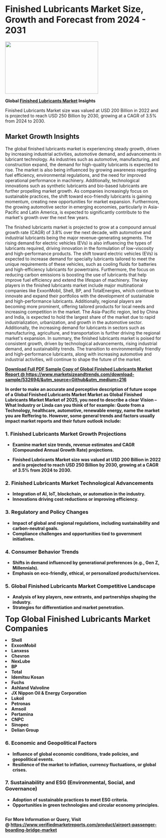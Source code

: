 <H1>Finished Lubricants Market Size, Growth and Forecast from 2024 - 2031</H1><img class="aligncenter size-medium wp-image-584254" src="https://thirdeyenews.in/wp-content/uploads/2024/09/Global-Market-Research-300x168.jpeg" alt="" width="300" height="168" /><p><strong>Global&nbsp;<a href="https://www.marketsizeandtrends.com/download-sample/532694/&amp;utm_source=Github&utm_medium=216">Finished Lubricants Market</a> Insights</strong></p><p>Finished Lubricants Market size was valued at USD 200 Billion in 2022 and is projected to reach USD 250 Billion by 2030, growing at a CAGR of 3.5% from 2024 to 2030.</p><p><h2>Market Growth Insights</h2> <p>The global finished lubricants market is experiencing steady growth, driven by increasing industrial activities, automotive demand, and advancements in lubricant technology. As industries such as automotive, manufacturing, and construction expand, the demand for high-quality lubricants is expected to rise. The market is also being influenced by growing awareness regarding fuel efficiency, environmental regulations, and the need for improved operational performance in machinery. Additionally, technological innovations such as synthetic lubricants and bio-based lubricants are further propelling market growth. As companies increasingly focus on sustainable practices, the shift toward eco-friendly lubricants is gaining momentum, creating new opportunities for market expansion. Furthermore, the growing automotive sector in emerging economies, particularly in Asia-Pacific and Latin America, is expected to significantly contribute to the market's growth over the next few years.</p> <p><strong><a href="#"></a></strong></p> <p>The finished lubricants market is projected to grow at a compound annual growth rate (CAGR) of 3.8% over the next decade, with automotive and industrial lubricants being the major revenue-generating segments. The rising demand for electric vehicles (EVs) is also influencing the types of lubricants required, driving innovation in the formulation of low-viscosity and high-performance products. The shift toward electric vehicles (EVs) is expected to increase demand for specialty lubricants tailored to meet the unique requirements of these vehicles, such as cooling fluids for batteries and high-efficiency lubricants for powertrains. Furthermore, the focus on reducing carbon emissions is boosting the use of lubricants that help improve fuel efficiency and extend the lifespan of machinery. The key players in the finished lubricants market include major multinational companies like ExxonMobil, Shell, BP, and TotalEnergies, which continue to innovate and expand their portfolios with the development of sustainable and high-performance lubricants. Additionally, regional players are becoming more prominent, offering tailored products for local needs and increasing competition in the market. The Asia-Pacific region, led by China and India, is expected to hold the largest share of the market due to rapid industrialization, urbanization, and growth in the automotive sector. Additionally, the increasing demand for lubricants in sectors such as manufacturing, agriculture, and transportation is further driving the regional market's expansion. In summary, the finished lubricants market is poised for consistent growth, driven by technological advancements, rising industrial demand, and sustainability trends. The transition to environmentally friendly and high-performance lubricants, along with increasing automotive and industrial activities, will continue to shape the future of the market.</p> <p><strong><a href="#"></p><p><span class=""><strong>Download Full PDF Sample Copy of Global Finished Lubricants Market Report</strong> @ <a href="https://www.marketsizeandtrends.com/download-sample/532694/&amp;utm_source=Github&utm_medium=216" target="_blank">https://www.marketsizeandtrends.com/download-sample/532694/&amp;utm_source=Github&utm_medium=216</a></span></p><p>In order to make an accurate and perceptive description of future scope of a Global&nbsp;Finished Lubricants Market Market as Global&nbsp;Finished Lubricants Market Market of 2025, you need to describe a clear Vision &ndash; What Industry or Linda can you think of for example: Quote from a Technology, healthcare, automotive, renewable energy, name the market you are Reffering to. However, some general trends and factors usually impact market reports and their future outlook include:</p><h3>1.&nbsp;<strong>Finished Lubricants Market Growth Projections</strong></h3><ul><li>Examine market size trends, revenue estimates and CAGR (Compounded Annual Growth Rate) projections.</li><li><p>Finished Lubricants Market size was valued at USD 200 Billion in 2022 and is projected to reach USD 250 Billion by 2030, growing at a CAGR of 3.5% from 2024 to 2030.</p></li></ul><h3>2.&nbsp;<strong>Finished Lubricants Market Technological Advancements</strong></h3><ul><li>Integration of AI, IoT, blockchain, or automation in the industry.</li><li>Innovations driving cost reductions or improving efficiency.</li></ul><h3>3.&nbsp;<strong>Regulatory and Policy Changes</strong></h3><ul><li>Impact of global and regional regulations, including sustainability and carbon-neutral goals.</li><li>Compliance challenges and opportunities tied to government initiatives.</li></ul><h3>4.&nbsp;<strong>Consumer Behavior Trends</strong></h3><ul><li>Shifts in demand influenced by generational preferences (e.g., Gen Z, Millennials).</li><li>Emphasis on eco-friendly, ethical, or personalized products/services.</li></ul><h3>5.&nbsp;<strong>Global Finished Lubricants Market Competitive Landscape</strong></h3><ul><li>Analysis of key players, new entrants, and partnerships shaping the industry.</li><li>Strategies for differentiation and market penetration.</li></ul><p data-pm-slice="1 1 []"><span style="color: inherit; font-family: inherit; font-size: 25px;">Top Global Finished Lubricants Market Companies</span></p><div class="" data-test-id=""><p><li>Shell</li><li> ExxonMobil</li><li> Lanxess</li><li> Chevron</li><li> NexLube</li><li> BP</li><li> Total</li><li> Idemitsu Kosan</li><li> Fuchs</li><li> Ashland Valvoline</li><li> JX Nippon Oil & Energy Corporation</li><li> Lukoil</li><li> Petronas</li><li> Amsoil</li><li> Pertamina</li><li> CNPC</li><li> Sinopec</li><li> Delian Group</li></p></div><h3>6.&nbsp;<strong>Economic and Geopolitical Factors</strong></h3><ul><li>Influence of global economic conditions, trade policies, and geopolitical events.</li><li>Resilience of the market to inflation, currency fluctuations, or global crises.</li></ul><h3>7.&nbsp;<strong>Sustainability and ESG (Environmental, Social, and Governance)</strong></h3><ul><li>Adoption of sustainable practices to meet ESG criteria.</li><li>Opportunities in green technologies and circular economy principles.</li></ul><h2><strong style="font-size: 14px;">For More Information or Query, Visit @&nbsp;</strong><a style="background-color: #ffffff; font-size: 14px;" href="https://www.marketsizeandtrends.com/report/finished-lubricants-market/" target="_blank">https://www.verifiedmarketreports.com/product/airport-passenger-boarding-bridge-market</a></h2>
